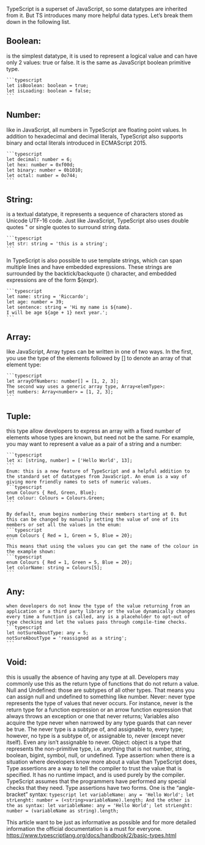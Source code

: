 TypeScript is a superset of JavaScript, so some datatypes are inherited from it. But TS introduces many more helpful data types. Let’s break them down in the following list.

## Boolean: 
is the simplest datatype, it is used to represent a logical value and can have only 2 values: true or false. It is the same as JavaScript boolean primitive type.
    
    ```typescript
    let isBoolean: boolean = true;
    let isLoading: boolean = false;
    ```

## Number:
like in JavaScript, all numbers in TypeScript are floating point values. In addition to hexadecimal and decimal literals, TypeScript also supports binary and octal literals introduced in ECMAScript 2015.
    
    ```typescript
    let decimal: number = 6;
    let hex: number = 0xf00d;
    let binary: number = 0b1010;
    let octal: number = 0o744;
    ```
    
## String:
is a textual datatype, it represents a sequence of characters stored as Unicode UTF-16 code. Just like JavaScript, TypeScript also uses double quotes " or single quotes to surround string data.

    ```typescript
    let str: string = 'this is a string';
    ```
    
In TypeScript is also possible to use template strings, which can span multiple lines and have embedded expressions. These strings are surrounded by the backtick/backquote () character, and embedded expressions are of the form ${expr}.

    ```typescript
    let name: string = 'Riccardo';
    let age: number = 39;
    let sentence: string = 'Hi my name is ${name}.
    I will be age ${age + 1} next year.';
    ```
    
## Array:
like JavaScript, Array types can be written in one of two ways. In the first, you use the type of the elements followed by [] to denote an array of that element type:

    ```typescript
    let arrayOfNumbers: number[] = [1, 2, 3];
    The second way uses a generic array type, Array<elemType>:
    let numbers: Array<number> = [1, 2, 3];
    ```
## Tuple:
this type allow developers to express an array with a fixed number of elements whose types are known, but need not be the same. For example, you may want to represent a value as a pair of a string and a number:

    ```typescript
    let x: [string, number] = ['Hello World', 13];
    ```
    Enum: this is a new feature of TypeScript and a helpful addition to the standard set of datatypes from JavaScript. An enum is a way of giving more friendly names to sets of numeric values.
    ```typescript
    enum Colours { Red, Green, Blue};
    let colour: Colours = Colours.Green;
    ```
    
    By default, enum begins numbering their members starting at 0. But this can be changed by manually setting the value of one of its members or set all the values in the enum:
    ```typescript
    enum Colours { Red = 1, Green = 5, Blue = 20};
    ```
    This means that using the values you can get the name of the colour in the example shown:
    ```typescript
    enum Colours { Red = 1, Green = 5, Blue = 20};
    let colorName: string = Colours[5];
    ```
    
## Any:
    when developers do not know the type of the value returning from an application or a third party library or the value dynamically changes every time a function is called, any is a placeholder to opt-out of type checking and let the values pass through compile-time checks.
    ```typescript
    let notSureAboutType: any = 5;
    notSureAboutType = 'reassigned as a string';
    ```
    
##  Void: 
this is usually the absence of having any type at all. Developers may commonly use this as the return type of functions that do not return a value.
    Null and Undefined: those are subtypes of all other types. That means you can assign null and undefined to something like number.
    Never: never type represents the type of values that never occurs. For instance, never is the return type for a function expression or an arrow function expression that always throws an exception or one that never returns; Variables also acquire the type never when narrowed by any type guards that can never be true.
    The never type is a subtype of, and assignable to, every type; however, no type is a subtype of, or assignable to, never (except never itself). Even any isn’t assignable to never.
    Object: object is a type that represents the non-primitive type, i.e. anything that is not number, string, boolean, bigint, symbol, null, or undefined.
    Type assertion: when there is a situation where developers know more about a value than TypeScript does, Type assertions are a way to tell the compiler to trust the value that is specified. It has no runtime impact, and is used purely by the compiler. TypeScript assumes that the programmers have performed any special checks that they need.
    Type assertions have two forms. One is the “angle-bracket” syntax:
    ```typescript
    let variableName: any = 'Hello World';
    let strLenght: number = (<string>variableName).length;
    And the other is the as syntax:
    let variableName: any = 'Hello World';
    let strLenght: number = (variableName as string).length;
    ```

This article want to be just as informative as possible and for more detailed information the official documentation is a must for everyone.
https://www.typescriptlang.org/docs/handbook/2/basic-types.html
